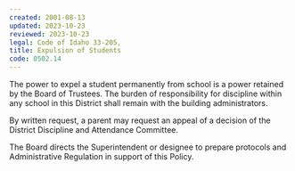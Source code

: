 ```yaml
---
created: 2001-08-13
updated: 2023-10-23
reviewed: 2023-10-23
legal: Code of Idaho 33-205,
title: Expulsion of Students
code: 0502.14
---
```



The power to expel a student permanently from school is a power retained by the Board of Trustees. The burden of responsibility for discipline within any school in this District shall remain with the building administrators.

By written request, a parent may request an appeal of a decision of the District Discipline and Attendance Committee.

The Board directs the Superintendent or designee to prepare protocols and Administrative Regulation in support of this Policy.
